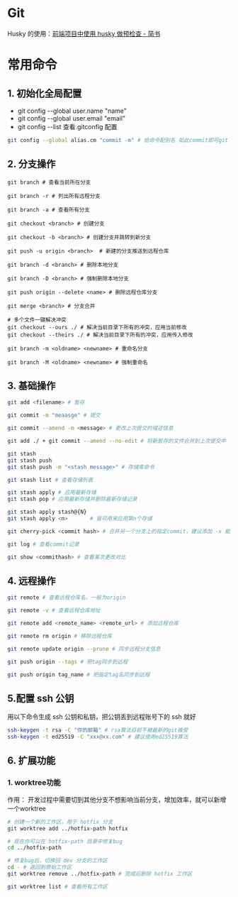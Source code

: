 # Git

Husky 的使用：[前端项目中使用 husky 做预检查 - 简书](https://www.jianshu.com/p/e1529a313e8b?utm_campaign=studygolang.com&utm_medium=studygolang.com&utm_source=studygolang.com)

# 常用命令

## 1. 初始化全局配置

- git config --global user.name "name"
- git config --global user.email "email"
- git config --list 查看.gitconfig 配置

```sh
git config --global alias.cm "commit -m" # 给命令配别名 如此commit即可git cm 'message'
```

## 2. 分支操作

```shell
git branch # 查看当前所在分支

git branch -r # 列出所有远程分支

git branch -a # 查看所有分支

git checkout <branch> # 创建分支

git checkout -b <branch> # 创建分支并跳转到新分支

git push -u origin <branch>  # 新建的分支推送到远程仓库

git branch -d <branch> # 删除本地分支

git branch -D <branch> # 强制删除本地分支

git push origin --delete <name> # 删除远程仓库分支

git merge <branch> # 分支合并

# 多个文件一键解决冲突
git checkout --ours ./ # 解决当前目录下所有的冲突，应用当前修改
git checkout --theirs ./ # 解决当前目录下所有的冲突，应用传入修改

git branch -m <oldname> <newname> # 重命名分支

git branch -M <oldname> <newname> # 强制重命名
```

## 3. 基础操作

```sh
git add <filename> # 暂存

git commit -m "meaasge" # 提交

git commit --amend -m <message> # 更改上次提交的描述信息

git add ./ + git commit --amend --no-edit # 将新暂存的文件合并到上次提交中

git stash
git stash push
git stash push -m "<stash message>" # 存储库命令

git stash list # 查看存储列表

git stash apply # 应用最新存储
git stash pop # 应用最新存储并删除最新存储记录

git stash apply stash@{N}
git stash apply <n>       # 皆可用来应用第n个存储

git cherry-pick <commit hash> # 合并另一个分支上的指定commit，建议添加 -x 能生成标准化消息

git log # 查看commit记录

git show <commithash> # 查看某次更改对比
```

## 4. 远程操作

```sh
git remote # 查看远程仓库名，一般为origin

git remote -v # 查看远程仓库地址

git remote add <remote_name> <remote_url> # 添加远程仓库

git remote rm origin # 移除远程仓库

git remote update origin --prune # 同步远程分支信息

git push origin --tags # 把tag同步到远程

git push origin tag_name # 把指定tag名同步到远程
```

## 5.配置 ssh 公钥

用以下命令生成 ssh 公钥和私钥，把公钥丢到远程账号下的 ssh 就好

```sh
ssh-keygen -t rsa -C "你的邮箱" # rsa算法目前不被最新的git接受
ssh-keygen -t ed25519 -C "xxx@xx.com" # 建议使用ed25519算法
```

## 6. 扩展功能
### 1. worktree功能
作用： 开发过程中需要切到其他分支不想影响当前分支，增加效率，就可以新增一个worktree

```bash
# 创建一个新的工作区，用于 hotfix 分支
git worktree add ../hotfix-path hotfix

# 现在你可以在 hotfix-path 目录中修复bug
cd ../hotfix-path

# 修复bug后，切换回 dev 分支的工作区
cd - # 返回到原始工作区
git worktree remove ../hotfix-path # 完成后删除 hotfix 工作区

git worktree list # 查看所有工作区
```